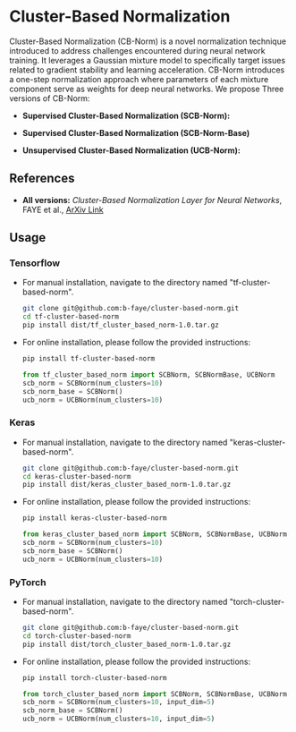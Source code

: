 # Cluster-Based Normalization




Cluster-Based Normalization (CB-Norm) is a novel normalization technique introduced to address challenges encountered during neural network training. It leverages a Gaussian mixture model to specifically target issues related to gradient stability and learning acceleration. CB-Norm introduces a one-step normalization approach where parameters of each mixture component serve as weights for deep neural networks. We propose Three versions of CB-Norm:

- **Supervised Cluster-Based Normalization (SCB-Norm):**


- **Supervised Cluster-Based Normalization (SCB-Norm-Base)**


- **Unsupervised Cluster-Based Normalization (UCB-Norm):**


## References


- **All versions:** *Cluster-Based Normalization Layer for Neural Networks*, FAYE et al., [ArXiv Link](link_to_version_1)


## Usage

### Tensorflow
- For manual installation, navigate to the directory named "tf-cluster-based-norm".
    ```bash
    git clone git@github.com:b-faye/cluster-based-norm.git
    cd tf-cluster-based-norm
    pip install dist/tf_cluster_based_norm-1.0.tar.gz
    ```

- For online installation, please follow the provided instructions:
    ```bash
    pip install tf-cluster-based-norm
    ```
    ```python
    from tf_cluster_based_norm import SCBNorm, SCBNormBase, UCBNorm
    scb_norm = SCBNorm(num_clusters=10)
    scb_norm_base = SCBNorm()
    ucb_norm = UCBNorm(num_clusters=10)
    ```

### Keras
- For manual installation, navigate to the directory named "keras-cluster-based-norm".
    ```bash
    git clone git@github.com:b-faye/cluster-based-norm.git
    cd keras-cluster-based-norm
    pip install dist/keras_cluster_based_norm-1.0.tar.gz
    ```
- For online installation, please follow the provided instructions:
    ```bash
    pip install keras-cluster-based-norm
    ```
    ```python
    from keras_cluster_based_norm import SCBNorm, SCBNormBase, UCBNorm
    scb_norm = SCBNorm(num_clusters=10)
    scb_norm_base = SCBNorm()
    ucb_norm = UCBNorm(num_clusters=10)
    ```

### PyTorch
- For manual installation, navigate to the directory named "torch-cluster-based-norm".
    ```bash
    git clone git@github.com:b-faye/cluster-based-norm.git
    cd torch-cluster-based-norm
    pip install dist/torch_cluster_based_norm-1.0.tar.gz
    ```

- For online installation, please follow the provided instructions:
    ```bash
    pip install torch-cluster-based-norm
    ```
    ```python
    from torch_cluster_based_norm import SCBNorm, SCBNormBase, UCBNorm
    scb_norm = SCBNorm(num_clusters=10, input_dim=5)
    scb_norm_base = SCBNorm()
    ucb_norm = UCBNorm(num_clusters=10, input_dim=5)
    ```
